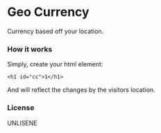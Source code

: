 # Geo Currency
Currency based off your location.


### How it works
Simply, create your html element:
```
<h1 id="cc">1</h1>
```
And will reflect the changes by the visitors location.


### License

UNLISENE 
